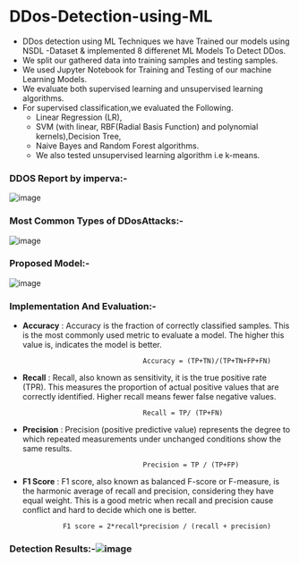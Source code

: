 # DDos-Detection-using-ML

* DDos detection using ML Techniques we have Trained our models using NSDL -Dataset & implemented 8 differenet ML Models To Detect DDos.
* We split our gathered data into training samples and testing samples.
* We used Jupyter Notebook for Training and Testing of our machine Learning Models.
* We evaluate both supervised learning and unsupervised learning algorithms. 
* For supervised classification,we evaluated the Following.
   - Linear Regression (LR),
   - SVM (with linear, RBF(Radial Basis Function) and polynomial kernels),Decision Tree,
   - Naive Bayes and Random Forest algorithms.
   - We also tested unsupervised learning algorithm i.e k-means.


 


### DDOS Report by imperva:- 
![image](https://user-images.githubusercontent.com/69844239/127859906-4638bbf5-dd5a-4521-a0f0-e2ab06f30478.png)
### Most Common Types of DDosAttacks:- 
![image](https://user-images.githubusercontent.com/69844239/127860077-fc633342-8ddf-44ad-86d7-4bb1f7cd12db.png)
### Proposed Model:- 
![image](https://user-images.githubusercontent.com/69844239/127859722-42963e97-145c-42ac-9647-c471b7c7025f.png)
### **Implementation And Evaluation**:-
* **Accuracy** : Accuracy is the fraction of correctly classified samples. This is the most commonly used metric to evaluate a model. The higher this value is, indicates the model is better.
                                    
                                    Accuracy = (TP+TN)/(TP+TN+FP+FN) 
* **Recall** : Recall, also known as sensitivity, it is the true positive rate (TPR). This measures the proportion of actual positive values that are correctly identified. Higher recall means fewer false negative values. 

                                    Recall = TP/ (TP+FN)



 
* **Precision** : Precision (positive predictive value) represents the degree to which repeated measurements under unchanged conditions show the same results.
                                    
                                    Precision = TP / (TP+FP)

* **F1 Score** : F1 score, also known as balanced F-score or F-measure, is the harmonic average of recall and precision, considering they have equal weight. This is a good metric when recall and precision cause conflict and hard to decide which one is better.

                F1 score = 2*recall*precision / (recall + precision)
    



### Detection Results:-![image](https://user-images.githubusercontent.com/69844239/127860197-ba1a5eb8-9746-46c7-9de8-edccd10ce881.png)





